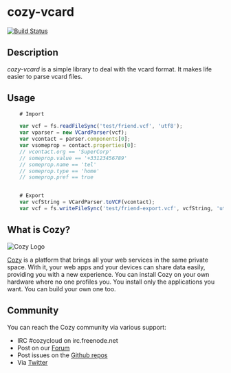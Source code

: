 cozy-vcard
=========

[![Build
Status](https://travis-ci.org/cozy/cozy-vcard.png?branch=master)](https://travis-ci.org/cozy/cozy-vcard)

## Description

*cozy-vcard* is a simple library to deal with the vcard format. It makes life
easier to parse vcard files.

## Usage

```javascript
    # Import

    var vcf = fs.readFileSync('test/friend.vcf', 'utf8');
    var vparser = new VCardParser(vcf);
    var vcontact = parser.components[0];
    var vsomeprop = contact.properties[0]:
    // vcontact.org == 'SuperCorp'
    // someprop.value == '+33123456789'
    // someprop.name == 'tel'
    // someprop.type == 'home'
    // someprop.pref == true


    # Export
    var vcfString = VCardParser.toVCF(vcontact);
    var vcf = fs.writeFileSync('test/friend-export.vcf', vcfString, 'utf8');
```

## What is Cozy?

![Cozy Logo](https://raw.github.com/mycozycloud/cozy-setup/gh-pages/assets/images/happycloud.png)

[Cozy](http://cozy.io) is a platform that brings all your web services in the
same private space.  With it, your web apps and your devices can share data
easily, providing you
with a new experience. You can install Cozy on your own hardware where no one
profiles you. You install only the applications you want. You can build your
own one too.

## Community 

You can reach the Cozy community via various support:

* IRC #cozycloud on irc.freenode.net
* Post on our [Forum](https://groups.google.com/forum/?fromgroups#!forum/cozy-cloud)
* Post issues on the [Github repos](https://github.com/mycozycloud/)
* Via [Twitter](http://twitter.com/mycozycloud)
